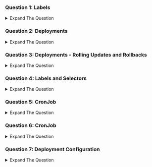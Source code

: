 ### Question 1: Labels

<details><summary>Expand The Question </summary>
<p>

Create a pod named kplabs-label. The pod should be launched from nginx image. The name of container should be nginx-container. Attach following label to the pod. 
```sh
env=production
app=webserver
```
</details>

### Question 2: Deployments

<details><summary>Expand The Question </summary>
<p>

Create a deployment named kplabs-deployment. The deployment should be launched from nginx image. The deployment should be three replicas. The selector should be based on the label of app=nginx
</details>

### Question 3: Deployments - Rolling Updates and Rollbacks

<details><summary>Expand The Question </summary>
<p>

Create a deployment named kplabs-updates. The deployment should be launched from nginx image. There should be two  replicas. Verify the status of the deployment. As part of rolling update, update the image to nginx2:alpine. Verify the status of deployment. Perform a rollback to the previous version. Verify the status of deployment.
</details>


### Question 4: Labels and Selectors

<details><summary>Expand The Question </summary>
<p>

Create a deployment named kplabs-selector. The pods should be launched from nginx image.The pods should only be launched in a node which has a label of disk=ssd. Observe the status of deployment. Add the appropriate label to the worker node and then observe the status of the deployment.

</details>

### Question 5:  CronJob

<details><summary>Expand The Question </summary>
<p>
  
Create a job named kplabs-job. The job should run every minute and should print out the current date.

</details>

### Question 6:  CronJob

<details><summary>Expand The Question </summary>
<p>
  
Create a job named kplabs-cron. The job should run every minute and should run following command "curl kplabs.in/ping". Terminate the container within 10 seconds if it does not run.

</details>


### Question 7:  Deployment Configuration
<details><summary>Expand The Question </summary>
<p>
  
Create a deployment named kplabs-configuration. The deployment should have 3 replicas of nginx image. Once the deployment is created, verify the maxSurge and maxUnavailable parameters. Edit the the maxUnavailable to 0 and maxSurge to 30% on the live deployment object. Once those two parameters are modified, change the image of the deployment to nginx:alpine. Make sure to use the record instruction on rolling updates.
 
 </details>
